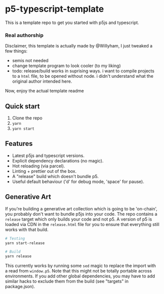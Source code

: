 # p5-typescript-template

This is a template repo to get you started with p5js and typescript.

### Real authorship

Disclaimer, this template is actually made by @Willyham, I just tweaked a few things:

- semis not needed
- change template program to look cooler (to my liking)
- todo: release/build works in suprising ways. i want to compile projects to a `html` file, to be opened without node. i didn't understand what the original author intended here.

Now, enjoy the actual template readme

## Quick start

1. Clone the repo
1. `yarn`
1. `yarn start`

## Features

- Latest p5js and typescript versions.
- Explicit dependency declarations (no magic).
- Hot reloading (via parcel).
- Linting + prettier out of the box.
- A "release" build which doesn't bundle p5.
- Useful default behaviour ('d' for debug mode, 'space' for pause).

## Generative Art

If you're building a generative art collection which is going to be 'on-chain', you probably don't want to bundle p5js into your code. The repo contains a `release` target which only builds your code and not p5. A version of p5 is loaded via CDN in the `release.html` file for you to ensure that everything still works with that build.

```bash
# Testing
yarn start-release

# Build
yarn release
```

This currently works by running some `sed` magic to replace the import with a read from `window.p5`. Note that this might not be totally portable across environments. If you add other global dependencies, you may have to add similar hacks to exclude them from the build (see "targets" in package.json).
